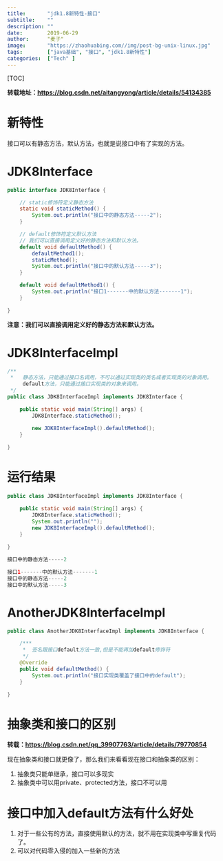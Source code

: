 ```yaml
---
title:       "jdk1.8新特性-接口"
subtitle:    ""
description: ""
date:        2019-06-29
author:      "麦子"
image:       "https://zhaohuabing.com//img/post-bg-unix-linux.jpg"
tags:        ["java基础", "接口", "jdk1.8新特性"]
categories:  ["Tech" ]
---
```


[TOC]

**转载地址：<https://blog.csdn.net/aitangyong/article/details/54134385>**

# 新特性

接口可以有静态方法，默认方法，也就是说接口中有了实现的方法。



# JDK8Interface

```java
public interface JDK8Interface {

    // static修饰符定义静态方法
    static void staticMethod() {
        System.out.println("接口中的静态方法-----2");
    }

    // default修饰符定义默认方法
    // 我们可以直接调用定义好的静态方法和默认方法。 
    default void defaultMethod() {
        defaultMethod1();
        staticMethod();
        System.out.println("接口中的默认方法-----3");
    }

    default void defaultMethod1() {
        System.out.println("接口1-------中的默认方法-------1");
    }

}
```

**注意：我们可以直接调用定义好的静态方法和默认方法。** 

# JDK8InterfaceImpl

```java
/**
 *   静态方法，只能通过接口名调用，不可以通过实现类的类名或者实现类的对象调用。
     default方法，只能通过接口实现类的对象来调用。
 */
public class JDK8InterfaceImpl implements JDK8Interface {

    public static void main(String[] args) {
        JDK8Interface.staticMethod();

        new JDK8InterfaceImpl().defaultMethod();
    }
    
}
```



# 运行结果

```java
public class JDK8InterfaceImpl implements JDK8Interface {

    public static void main(String[] args) {
        JDK8Interface.staticMethod();
        System.out.println("");
        new JDK8InterfaceImpl().defaultMethod();
    }
    
}

接口中的静态方法-----2

接口1-------中的默认方法-------1
接口中的静态方法-----2
接口中的默认方法-----3
```



# AnotherJDK8InterfaceImpl

```java
public class AnotherJDK8InterfaceImpl implements JDK8Interface {

    /***
     *  签名跟接口default方法一致,但是不能再加default修饰符
     */
    @Override
    public void defaultMethod() {
        System.out.println("接口实现类覆盖了接口中的default");
    }

}
```



# 抽象类和接口的区别

**转载：<https://blog.csdn.net/qq_39907763/article/details/79770854>**

现在抽象类和接口就更像了，那么我们来看看现在接口和抽象类的区别：

1. 抽象类只能单继承，接口可以多现实
2. 抽象类中可以用private、protected方法，接口不可以用

# 接口中加入default方法有什么好处

1. 对于一些公有的方法，直接使用默认的方法，就不用在实现类中写重复代码了。
2. 可以对代码零入侵的加入一些新的方法